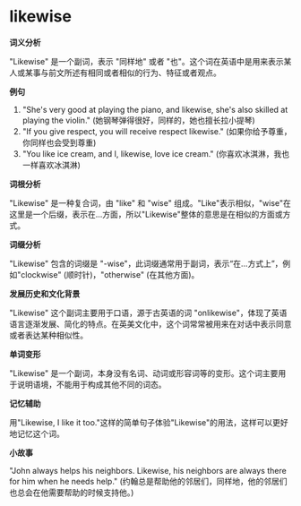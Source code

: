 # likewise

**词义分析**

  

"Likewise" 是一个副词，表示 "同样地" 或者 "也"。这个词在英语中是用来表示某人或某事与前文所述有相同或者相似的行为、特征或者观点。

  

**例句**

  

1.  "She's very good at playing the piano, and likewise, she's also skilled at playing the violin." (她钢琴弹得很好，同样的，她也擅长拉小提琴)
2.  "If you give respect, you will receive respect likewise." (如果你给予尊重，你同样也会受到尊重)
3.  "You like ice cream, and I, likewise, love ice cream." (你喜欢冰淇淋，我也一样喜欢冰淇淋)

  

**词根分析**

  

"Likewise" 是一种复合词，由 "like" 和 "wise" 组成。"Like"表示相似，"wise"在这里是一个后缀，表示在...方面，所以"Likewise"整体的意思是在相似的方面或方式。

  

**词缀分析**

  

"Likewise" 包含的词缀是 "-wise"，此词缀通常用于副词，表示“在...方式上”，例如"clockwise" (顺时针)，"otherwise" (在其他方面)。

  

**发展历史和文化背景**

  

"Likewise" 这个副词主要用于口语，源于古英语的词 "onlikewise"，体现了英语语言逐渐发展、简化的特点。在英美文化中，这个词常常被用来在对话中表示同意或者表达某种相似性。

  

**单词变形**

  

"Likewise" 是一个副词，本身没有名词、动词或形容词等的变形。这个词主要用于说明语境，不能用于构成其他不同的词态。

  

**记忆辅助**

  

用"Likewise, I like it too."这样的简单句子体验"Likewise"的用法，这样可以更好地记忆这个词。

  

**小故事**

  

"John always helps his neighbors. Likewise, his neighbors are always there for him when he needs help." (约翰总是帮助他的邻居们，同样地，他的邻居们也总会在他需要帮助的时候支持他。)
